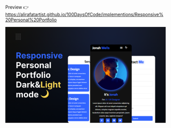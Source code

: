Preview 👉 https://alirafatartist.github.io/100DaysOfCode/implementions/Responsive%20Personal%20Portfolio

![Alt text](<Frame 1.png>)
